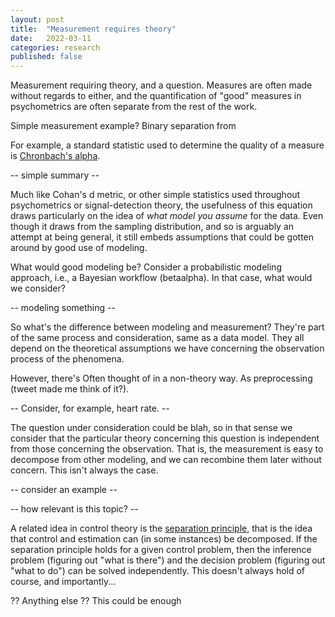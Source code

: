 ```yaml
---
layout: post
title:  "Measurement requires theory"
date:   2022-03-11
categories: research
published: false
---
```


Measurement requiring theory, and a question. Measures are often made without regards to either, and the quantification of "good" measures in psychometrics are often separate from the rest of the work. 

Simple measurement example? Binary separation from 

For example, a standard statistic used to determine the quality of a measure is [Chronbach's alpha](https://en.wikipedia.org/wiki/Cronbach%27s_alpha). 

-- simple summary --

Much like Cohan's d metric, or other simple statistics used throughout psychometrics or signal-detection theory, the usefulness of this equation draws particularly on the idea of _what model you assume_ for the data. Even though it draws from the sampling distribution, and so is arguably an attempt at being general, it still embeds assumptions that could be gotten around by good use of modeling.

What would good modeling be? Consider a probabilistic modeling approach, i.e., a Bayesian workflow (betaalpha). In that case, what would we consider?

-- modeling something --

So what's the difference between modeling and measurement? They're part of the same process and consideration, same as a data model. They all depend on the theoretical assumptions we have concerning the observation process of the phenomena. 

However, there's Often thought of in a non-theory way. As preprocessing (tweet made me think of it?). 

-- Consider, for example, heart rate. --

The question under consideration could be blah, so in that sense we consider that the particular theory concerning this question is independent from those concerning the observation. That is, the measurement is easy to decompose from other modeling, and we can recombine them later without concern. This isn't always the case.

-- consider an example --

-- how relevant is this topic? --

A related idea in control theory is the [separation principle](https://en.wikipedia.org/wiki/Separation_principle), that is the idea that control and estimation can (in some instances) be decomposed. If the separation principle holds for a given control problem, then the inference problem (figuring out "what is there") and the decision problem (figuring out "what to do") can be solved independently. This doesn't always hold of course, and importantly...

?? Anything else ?? This could be enough